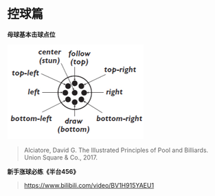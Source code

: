 # 控球篇

**母球基本击球点位**

![](./img/ganfa.png)

> Alciatore, David G. The Illustrated Principles of Pool and Billiards. Union Square & Co., 2017.

**新手涨球必练《半台456》**

> https://www.bilibili.com/video/BV1H915YAEU1